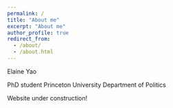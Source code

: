 ```yaml
---
permalink: /
title: "About me"
excerpt: "About me"
author_profile: true
redirect_from: 
  - /about/
  - /about.html
---
```


Elaine Yao

PhD student Princeton University Department of Politics 

Website under construction!
